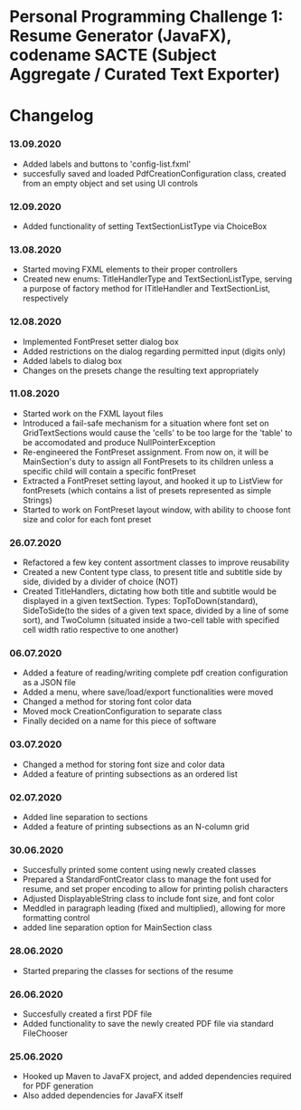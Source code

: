 # Personal Programming Challenge 1: Resume Generator (JavaFX), codename SACTE (Subject Aggregate / Curated Text Exporter)

# Changelog


### 13.09.2020
* Added labels and buttons to 'config-list.fxml'
* succesfully saved and loaded PdfCreationConfiguration class, created from an empty object and set using UI controls

### 12.09.2020
* Added functionality of setting TextSectionListType via ChoiceBox


### 13.08.2020
* Started moving FXML elements to their proper controllers
* Created new enums: TitleHandlerType and TextSectionListType, serving a purpose of factory method for ITitleHandler and TextSectionList, respectively

### 12.08.2020
* Implemented FontPreset setter dialog box
* Added restrictions on the dialog regarding permitted input (digits only)
* Added labels to dialog box
* Changes on the presets change the resulting text appropriately

### 11.08.2020
* Started work on the FXML layout files
* Introduced a fail-safe mechanism for a situation where font set on GridTextSections would cause the 'cells' to be too large for the 'table' to be accomodated and produce NullPointerException
* Re-engineered the FontPreset assignment. From now on, it will be MainSection's duty to assign all FontPresets to its children unless a specific child will contain a specific fontPreset
* Extracted a FontPreset setting layout, and hooked it up to ListView for fontPresets (which contains a list of presets represented as simple Strings)
* Started to work on FontPreset layout window, with ability to choose font size and color for each font preset

### 26.07.2020
* Refactored a few key content assortment classes to improve reusability
* Created a new Content type class, to present title and subtitle side by side, divided by a divider of choice (NOT)
* Created TitleHandlers, dictating how both title and subtitle would be displayed in a given textSection. Types: TopToDown(standard), SideToSide(to the sides of a given text space, divided by a line of some sort), and TwoColumn (situated inside a two-cell table with specified cell width ratio respective to one another)

### 06.07.2020
* Added a feature of reading/writing complete pdf creation configuration as a JSON file
* Added a menu, where save/load/export functionalities were moved
* Changed a method for storing font color data
* Moved mock CreationConfiguration to separate class
* Finally decided on a name for this piece of software

### 03.07.2020
* Changed a method for storing font size and color data
* Added a feature of printing subsections as an ordered list

### 02.07.2020
* Added line separation to sections
* Added a feature of printing subsections as an N-column grid

### 30.06.2020
* Succesfully printed some content using newly created classes
* Prepared a StandardFontCreator class to manage the font used for resume, and set proper encoding to allow for printing polish characters
* Adjusted DisplayableString class to include font size, and font color
* Meddled in paragraph leading (fixed and multiplied), allowing for more formatting control
* added line separation option for MainSection class

### 28.06.2020
* Started preparing the classes for sections of the resume

### 26.06.2020
* Succesfully created a first PDF file
* Added functionality to save the newly created PDF file via standard FileChooser

### 25.06.2020
* Hooked up Maven to JavaFX project, and added dependencies required for PDF generation
* Also added dependencies for JavaFX itself